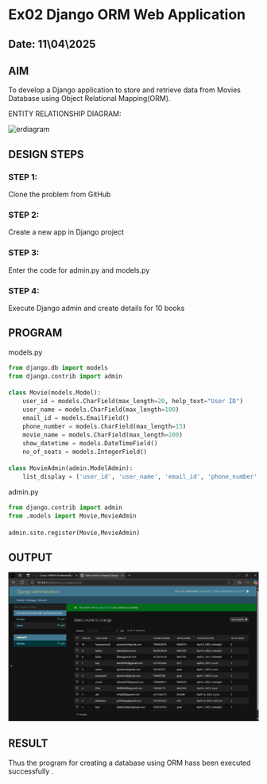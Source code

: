 # Ex02 Django ORM Web Application
## Date: 11\04\2025

## AIM
To develop a Django application to store and retrieve data from Movies Database using Object Relational Mapping(ORM).

ENTITY RELATIONSHIP DIAGRAM:

![erdiagram ](https://github.com/user-attachments/assets/feffadfd-bd58-41e0-ba5d-6c764c23dd1c)






## DESIGN STEPS

### STEP 1:
Clone the problem from GitHub

### STEP 2:
Create a new app in Django project

### STEP 3:
Enter the code for admin.py and models.py

### STEP 4:
Execute Django admin and create details for 10 books

## PROGRAM

models.py
```py
from django.db import models
from django.contrib import admin

class Movie(models.Model):
    user_id = models.CharField(max_length=20, help_text="User ID")
    user_name = models.CharField(max_length=100)
    email_id = models.EmailField()
    phone_number = models.CharField(max_length=15)
    movie_name = models.CharField(max_length=200)
    show_datetime = models.DateTimeField()
    no_of_seats = models.IntegerField()

class MovieAdmin(admin.ModelAdmin):
    list_display = ('user_id', 'user_name', 'email_id', 'phone_number', 'movie_name', 'show_datetime', 'no_of_seats')
```

admin.py
```py
from django.contrib import admin
from .models import Movie,MovieAdmin

admin.site.register(Movie,MovieAdmin)
```





## OUTPUT
![alt text](image.png)



## RESULT
Thus the program for creating a database using ORM hass been executed successfully .
